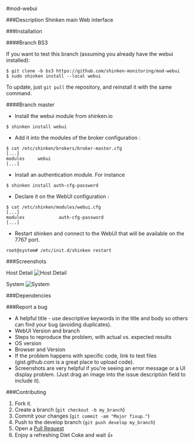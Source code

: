 #mod-webui

###Description
Shinken main Web interface

###Installation

####Branch BS3

If you want to test this branch (assuming you already have the webui installed):

```
$ git clone -b bs3 https://github.com/shinken-monitoring/mod-webui
$ sudo shinken install --local webui
```

To update, just `git pull` the repository, and reinstall it with the same command.

####Branch master

* Install the webui module from shinken.io
```
$ shinken install webui
```
* Add it into the modules of the broker configuration :
```
$ cat /etc/shinken/brokers/broker-master.cfg
[...]
modules     webui
[...]
```
* Install an authentication module. For instance 
```
$ shinken install auth-cfg-password
```

* Declare it on the WebUI configuration :
```
$ cat /etc/shinken/modules/webui.cfg
[...]
modules             auth-cfg-password
[...]
```
* Restart shinken and connect to the WebUI that will be available on the 7767 port.
```
root@system# /etc/init.d/shinken restart
```

###Screenshots

Host Detail
![Host Detail](doc/animated.31005.gif)

System
![System](doc/ShinkenWebUISystem.png)

###Dependencies


###Report a bug
* A helpful title - use descriptive keywords in the title and body so others can find your bug (avoiding duplicates).
* WebUI Version and branch
* Steps to reproduce the problem, with actual vs. expected results
* OS version
* Browser and Version
* If the problem happens with specific code, link to test files (gist.github.com is a great place to upload code).
* Screenshots are very helpful if you're seeing an error message or a UI display problem. (Just drag an image into the issue description field to include it).

###Contributing
1. Fork it.
2. Create a branch (`git checkout -b my_branch`)
3. Commit your changes (`git commit -am "Major fixup."`)
4. Push to the develop branch (`git push develop my_branch`)
5. Open a [Pull Request](https://github.com/shinken-monitoring/mod-webui/pulls)
6. Enjoy a refreshing Diet Coke and wait :+1:
